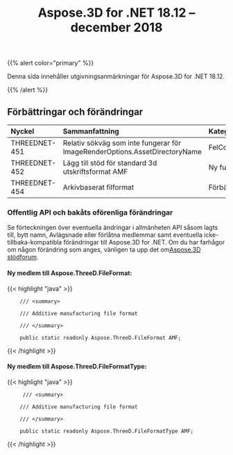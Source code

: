 ﻿---
title: Aspose.3D for .NET 18.12 – december 2018
type: docs
weight: 10
url: /sv/net/aspose-3d-for-net-18-12-december-2018/
---
{{% alert color="primary" %}} 

Denna sida innehåller utgivningsanmärkningar för Aspose.3D for .NET 18.12.

{{% /alert %}} 
## **Förbättringar och förändringar**

|**Nyckel**|**Sammanfattning**|**Kategori**|
|:- |:- |:- |
|THREEDNET-451|Relativ sökväg som inte fungerar för ImageRenderOptions.AssetDirectoryName|FelComment|
|THREEDNET-452|Lägg till stöd för standard 3d utskriftsformat AMF|Ny funktion|
|THREEDNET-454|Arkivbaserat filformat|Förbättring|
### **Offentlig API och bakåts oförenliga förändringar**
Se förteckningen över eventuella ändringar i allmänheten API såsom lagts till, bytt namn, Avlägsnade eller förlåtna medlemmar samt eventuella icke-tillbaka-kompatibla förändringar till Aspose.3D for .NET. Om du har farhågor om någon förändring som anges, vänligen ta upp det om[Aspose.3D stödforum](https://forum.aspose.com/c/3d).
#### **Ny medlem till Aspose.ThreeD.FileFormat:**
{{< highlight "java" >}}

        /// <summary>

        /// Additive manufacturing file format

        /// </summary>

        public static readonly Aspose.ThreeD.FileFormat AMF;

{{< /highlight >}}
#### **Ny medlem till Aspose.ThreeD.FileFormatType:**
{{< highlight "java" >}}

         /// <summary>

        /// Additive manufacturing file format

        /// </summary>

        public static readonly Aspose.ThreeD.FileFormatType AMF;

{{< /highlight >}}
